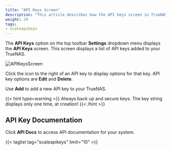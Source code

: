 ```yaml
---
title: "API Keys Screen"
description: "This article describes how the API keys screen in TrueNAS SCALE."
weight: 20
tags:
- scaleapikeys
---
```


The **API Keys** option on the top toolbar **Settings** dropdown menu displays the **API Keys** screen. This screen displays a list of API keys added to your TrueNAS.

![APIKeysScreen](/images/SCALE/APIKeysScreen.png "API Keys Screen")

Click the <span class="iconify" data-icon="eva:more-vertical-outline"></span> icon to the right of an API key to display options for that key. API key options are **Edit** and **Delete**.

Use **Add** to add a new API key to your TrueNAS.

{{< hint type=warning >}}
Always back up and secure keys. The key string displays only one time, at creation!
{{< /hint >}}

## API Key Documentation

Click **API Docs** to access API documentation for your system.

{{< taglist tag="scaleapikeys" limit="10" >}}